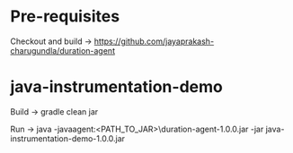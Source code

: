 # Pre-requisites
Checkout and build -> https://github.com/jayaprakash-charugundla/duration-agent

# java-instrumentation-demo

Build -> gradle clean jar

Run -> java -javaagent:<PATH_TO_JAR>\duration-agent-1.0.0.jar -jar java-instrumentation-demo-1.0.0.jar
